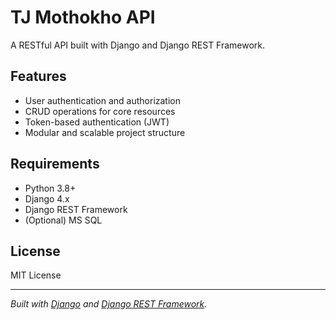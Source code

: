 # TJ Mothokho API

A RESTful API built with Django and Django REST Framework.

## Features

- User authentication and authorization
- CRUD operations for core resources
- Token-based authentication (JWT)
- Modular and scalable project structure

## Requirements

- Python 3.8+
- Django 4.x
- Django REST Framework
- (Optional) MS SQL

## License

MIT License

---

*Built with [Django](https://www.djangoproject.com/) and [Django REST Framework](https://www.django-rest-framework.org/).*